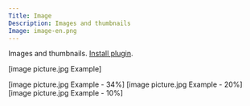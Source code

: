 ```yaml
---
Title: Image
Description: Images and thumbnails
Image: image-en.png
---
```

Images and thumbnails.
[Install plugin](https://github.com/datenstrom/yellow-plugins/tree/master/image).

[image picture.jpg Example]

[image picture.jpg Example - 34%]
[image picture.jpg Example - 20%]
[image picture.jpg Example - 10%]